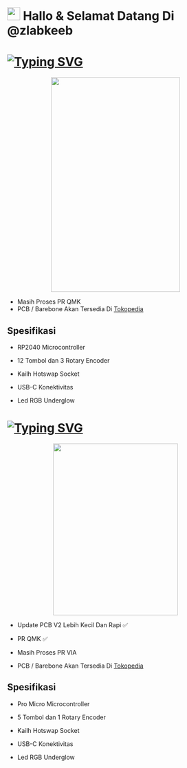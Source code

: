 <p align="center">
  <h1> <img src="https://media.giphy.com/media/hvRJCLFzcasrR4ia7z/giphy.gif" width="30">
    Hallo & Selamat Datang Di @zlabkeeb</h1>
</p>

# <a href="https://git.io/typing-svg"><img src="https://readme-typing-svg.demolab.com?font=Fira+Code&size=28&pause=1000&color=1A1818&random=false&width=435&lines=Macropad+zlabkeeb+15Pad" alt="Typing SVG" /></a>
<p align="center">
  <img width="300" height="500" src="https://i.imgur.com/J7sZSnx.jpeg">
</p>



- Masih Proses PR QMK
- PCB / Barebone Akan Tersedia Di [Tokopedia](https://www.tokopedia.com/zahranetid)

## Spesifikasi

- RP2040 Microcontroller

- 12 Tombol dan 3 Rotary Encoder

- Kailh Hotswap Socket

- USB-C Konektivitas

- Led RGB Underglow

#

# <a href="https://git.io/typing-svg"><img src="https://readme-typing-svg.demolab.com?font=Fira+Code&size=28&pause=1000&color=1A1818&random=false&width=435&lines=Macropad+zlabkeeb+6Pad" alt="Typing SVG" /></a>

<p align="center">
  <img width="290" height="400" src="https://i.imgur.com/yt3dKCBh.jpeg">
</p>

- Update PCB V2 Lebih Kecil Dan Rapi ✅

- PR QMK ✅
- Masih Proses PR VIA
- PCB / Barebone Akan Tersedia Di [Tokopedia](https://www.tokopedia.com/zahranetid)

## Spesifikasi

- Pro Micro Microcontroller

- 5 Tombol dan 1 Rotary Encoder

- Kailh Hotswap Socket

- USB-C Konektivitas

- Led RGB Underglow

